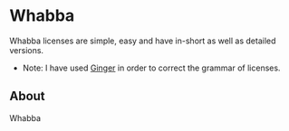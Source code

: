 # Whabba
Whabba licenses are simple, easy and have in-short as well as detailed versions.
* Note: I have used [Ginger](https://www.gingersoftware.com/) in order to correct the grammar of licenses. 


## About
Whabba 
